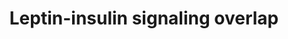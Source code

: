 ---
annotations:
- type: Pathway Ontology
  value: insulin signaling pathway
- type: Pathway Ontology
  value: insulin signaling pathway
- type: Pathway Ontology
  value: leptin system pathway
- type: Pathway Ontology
  value: leptin system pathway
authors:
- Khanspers
- MaintBot
- Eweitz
- Mkutmon
description: Overlap of cellular insulin and leptin signaling.  Proteins on this pathway
  have targeted assays available via the [https://assays.cancer.gov/available_assays?wp_id=WP3935
  CPTAC Assay Portal]
last-edited: 2021-05-27
organisms:
- Homo sapiens
redirect_from:
- /index.php/Pathway:WP3935
- /instance/WP3935
schema-jsonld:
- '@context': https://schema.org/
  '@id': https://wikipathways.github.io/pathways/WP3935.html
  '@type': Dataset
  creator:
    '@type': Organization
    name: WikiPathways
  description: Overlap of cellular insulin and leptin signaling.  Proteins on this
    pathway have targeted assays available via the [https://assays.cancer.gov/available_assays?wp_id=WP3935
    CPTAC Assay Portal]
  keywords:
  - JAK2
  - LEPR
  - PIP3
  - PIK3CG
  - IRS1
  - SOCS1
  - IRS2
  - SOCS2
  - AKT1
  - INS
  - DGKZ
  - SOCS3
  - STAT3
  - INSR
  - PDPK1
  - PIK3R3
  - Irs3
  - IRS4
  - LEP
  - PIP2
  license: CC0
  name: Leptin-insulin signaling overlap
seo: CreativeWork
title: Leptin-insulin signaling overlap
wpid: WP3935
---